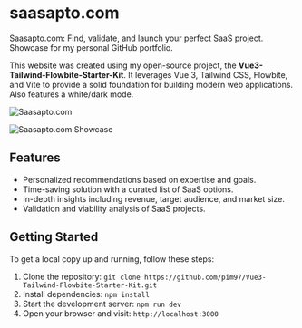# saasapto.com
Saasapto.com: Find, validate, and launch your perfect SaaS project. Showcase for my personal GitHub portfolio.

This website was created using my open-source project, the **Vue3-Tailwind-Flowbite-Starter-Kit**. It leverages Vue 3, Tailwind CSS, Flowbite, and Vite to provide a solid foundation for building modern web applications. Also features a white/dark mode.

![Saasapto.com](https://i.imgur.com/ViCZTjs.png)

![Saasapto.com Showcase](https://imgur.com/FQsO8MF.png)

## Features

- Personalized recommendations based on expertise and goals.
- Time-saving solution with a curated list of SaaS options.
- In-depth insights including revenue, target audience, and market size.
- Validation and viability analysis of SaaS projects.

## Getting Started

To get a local copy up and running, follow these steps:

1. Clone the repository: `git clone https://github.com/pim97/Vue3-Tailwind-Flowbite-Starter-Kit.git`
2. Install dependencies: `npm install`
3. Start the development server: `npm run dev`
4. Open your browser and visit: `http://localhost:3000`

